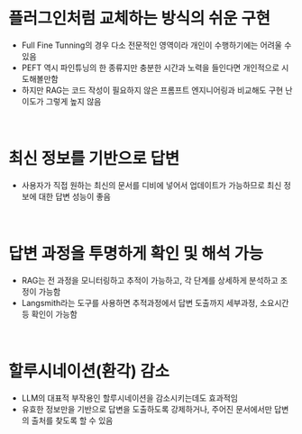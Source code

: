 # 플러그인처럼 교체하는 방식의 쉬운 구현
- Full Fine Tunning의 경우 다소 전문적인 영역이라 개인이 수행하기에는 어려울 수 있음
- PEFT 역시 파인튜닝의 한 종류지만 충분한 시간과 노력을 들인다면 개인적으로 시도해볼만함
- 하지만 RAG는 코드 작성이 필요하지 않은 프롬프트 엔지니어링과 비교해도 구현 난이도가 그렇게 높지 않음

<br>

# 최신 정보를 기반으로 답변
- 사용자가 직접 원하는 최신의 문서를 디비에 넣어서 업데이트가 가능하므로 최신 정보에 대한 답변 성능이 좋음

<br>

# 답변 과정을 투명하게 확인 및 해석 가능
- RAG는 전 과정을 모니터링하고 추적이 가능하고, 각 단계를 상세하게 분석하고 조정이 가능함
- Langsmith라는 도구를 사용하면 추적과정에서 답변 도출까지 세부과정, 소요시간 등 확인이 가능함

<br>

# 할루시네이션(환각) 감소
- LLM의 대표적 부작용인 할루시네이션을 감소시키는데도 효과적임
- 유효한 정보만을 기반으로 답변을 도출하도록 강제하거나, 주어진 문서에서만 답변의 출처를 찾도록 할 수 있음